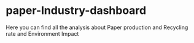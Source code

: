 # paper-Industry-dashboard
Here you can find all the  analysis about Paper production and Recycling rate and Environment Impact

